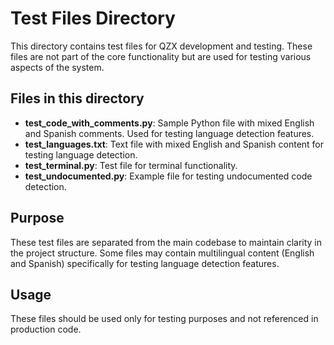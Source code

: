 # Test Files Directory

This directory contains test files for QZX development and testing. These files are not part of the core functionality but are used for testing various aspects of the system.

## Files in this directory

- **test_code_with_comments.py**: Sample Python file with mixed English and Spanish comments. Used for testing language detection features.
- **test_languages.txt**: Text file with mixed English and Spanish content for testing language detection.
- **test_terminal.py**: Test file for terminal functionality.
- **test_undocumented.py**: Example file for testing undocumented code detection.

## Purpose

These test files are separated from the main codebase to maintain clarity in the project structure. Some files may contain multilingual content (English and Spanish) specifically for testing language detection features.

## Usage

These files should be used only for testing purposes and not referenced in production code. 